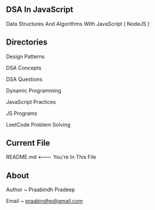 ## DSA In JavaScript

Data Structures And Algorithms WIth JavaScript ( NodeJS )

## Directories

Design Patterns

DSA Concepts

DSA Questions

Dynamic Programming

JavaScript Practices

JS Programs

LeetCode Problem Solving

## Current File

README.md <--- You're In This File

## About

Author ~ Praabindh Pradeep

Email ~ praabindhp@gmail.com
